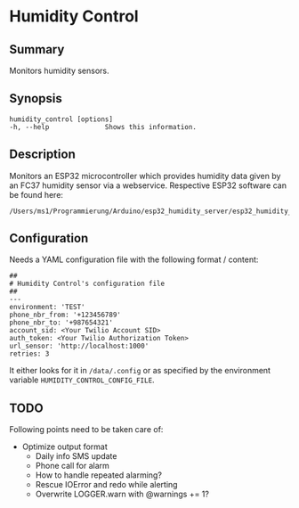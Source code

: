 # Humidity Control

## Summary

Monitors humidity sensors.

## Synopsis

    humidity_control [options]
    -h, --help              Shows this information.

## Description

Monitors an ESP32 microcontroller which provides humidity data given by an FC37 humidity sensor via a webservice. Respective ESP32 software can be found here:

    /Users/ms1/Programmierung/Arduino/esp32_humidity_server/esp32_humidity_server.ino

## Configuration

Needs a YAML configuration file with the following format / content:

    ##
    # Humidity Control's configuration file
    ##
    ---
    environment: 'TEST'
    phone_nbr_from: '+123456789'
    phone_nbr_to: '+987654321'
    account_sid: <Your Twilio Account SID>
    auth_token: <Your Twilio Authorization Token>
    url_sensor: 'http://localhost:1000'
    retries: 3

It either looks for it in `/data/.config` or as specified by the environment variable `HUMIDITY_CONTROL_CONFIG_FILE`.

## TODO

Following points need to be taken care of:

* Optimize output format
  * Daily info SMS update
  * Phone call for alarm
  * How to handle repeated alarming?
  * Rescue IOError and redo while alerting
  * Overwrite LOGGER.warn with @warnings += 1?
  